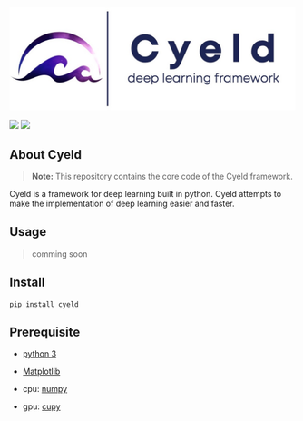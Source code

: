 <div style="width:800px height:100px" align="center">
    <img  src="./images/logo.jpg" alt="framework-picture">
</div>
<p>
    <img src="https://img.shields.io/badge/LISENSE-MIT-green">
    <a href="https://pypi.org/project/cyeld/0.0.1/"></a><img src="https://img.shields.io/badge/pypi-v0.0.1-red">
</p>

## About Cyeld

> **Note:** This repository contains the core code of the Cyeld framework.

Cyeld is a framework for deep learning built in python. Cyeld attempts to make the implementation of deep learning easier and faster.

## Usage
>comming soon
## Install

```
pip install cyeld
```

## Prerequisite
- [python 3](https://www.python.org/)
- [Matplotlib](https://matplotlib.org/)

- cpu:  [numpy](https://numpy.org/)
- gpu:  [cupy](https://docs.cupy.dev/en/stable/index.html)